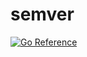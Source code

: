 # semver

[![Go Reference](https://pkg.go.dev/badge/github.com/stori-rusher/semver@v1.0.0#section-documentation.svg)](https://pkg.go.dev/github.com/stori-rusher/semver@v1.0.0#section-documentation)
